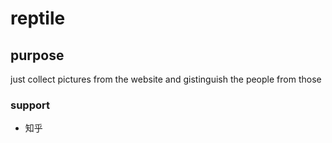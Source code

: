 # reptile
## purpose
just collect pictures from the website and gistinguish the people from those
### support
<ul>
<li>
知乎
</li>
</ul>

